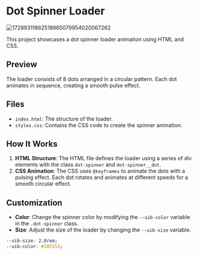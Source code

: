 # Dot Spinner Loader

![17289311862518965079954020067262](https://github.com/user-attachments/assets/45a89633-6537-4aaa-8ea9-62d65bc1772a)



This project showcases a dot spinner loader animation using HTML and CSS.

## Preview

The loader consists of 8 dots arranged in a circular pattern. Each dot animates in sequence, creating a smooth pulse effect.

## Files

- `index.html`: The structure of the loader.
- `styles.css`: Contains the CSS code to create the spinner animation.

## How It Works

1. **HTML Structure**: The HTML file defines the loader using a series of div elements with the class `dot-spinner` and `dot-spinner__dot`.
2. **CSS Animation**: The CSS uses `@keyframes` to animate the dots with a pulsing effect. Each dot rotates and animates at different speeds for a smooth circular effect.

## Customization

- **Color**: Change the spinner color by modifying the `--uib-color` variable in the `.dot-spinner` class.
- **Size**: Adjust the size of the loader by changing the `--uib-size` variable.

```css
--uib-size: 2.8rem;
--uib-color: #183153;





